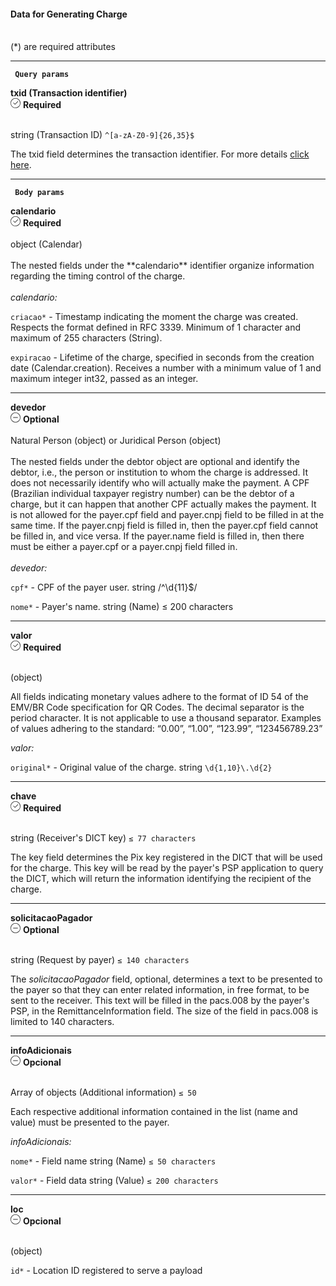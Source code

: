 <div>
<div className="espaco-1">

#### Data for Generating Charge
<br/>                                        
<div className="subtitulo">
(*) are required attributes
</div>
</div>

****
   <div>  
        <p><code><strong> Query params </code></strong></p>
          <div className="left">
         <b>txid (Transaction identifier)</b>   
          </div>
           <div className="right">
            <div className="obrigatorio">
              <svg id="check-circle" xmlns="http://www.w3.org/2000/svg" width="16" height="16" viewBox="0 0 16 16">
  <path id="Caminho_19146" data-name="Caminho 19146" d="M127.946,200a8,8,0,1,0,8,8A7.936,7.936,0,0,0,127.946,200Zm0,15.2a7.2,7.2,0,0,1-5.09-12.29,7.131,7.131,0,0,1,5.09-2.11,7.2,7.2,0,0,1,0,14.4Z" transform="translate(-119.946 -200)" fill="#2f2f2f"/>
  <path id="Caminho_19147" data-name="Caminho 19147" d="M127.964,211.4l-2.4-2.4a.4.4,0,0,1,.564-.565l2.115,2.115,4.234-4.234a.4.4,0,1,1,.569.57l-4.518,4.514a.393.393,0,0,1-.564,0Z" transform="translate(-121.046 -201.241)" fill="#2f2f2f"/>
</svg> 
               <b>Required</b>      
            </div>
          </div>
  </div>                                      

<br/>                                        
<div className="subtitulo"> 

string (Transaction ID) ``^[a-zA-Z0-9]{26,35}$``
</div>

The txid field determines the transaction identifier. For more details <a href="/docs/api-pix/glossary">click here</a>.

****

   <div>  
           <p><code><strong> Body params </code></strong></p>
          <div className="left">
           <b>calendario</b>   
          </div>
           <div className="right">
            <div className="obrigatorio">
             <svg id="check-circle" xmlns="http://www.w3.org/2000/svg" width="16" height="16" viewBox="0 0 16 16">
  <path id="Caminho_19146" data-name="Caminho 19146" d="M127.946,200a8,8,0,1,0,8,8A7.936,7.936,0,0,0,127.946,200Zm0,15.2a7.2,7.2,0,0,1-5.09-12.29,7.131,7.131,0,0,1,5.09-2.11,7.2,7.2,0,0,1,0,14.4Z" transform="translate(-119.946 -200)" fill="#2f2f2f"/>
  <path id="Caminho_19147" data-name="Caminho 19147" d="M127.964,211.4l-2.4-2.4a.4.4,0,0,1,.564-.565l2.115,2.115,4.234-4.234a.4.4,0,1,1,.569.57l-4.518,4.514a.393.393,0,0,1-.564,0Z" transform="translate(-121.046 -201.241)" fill="#2f2f2f"/>
</svg> 
              <b>Required</b>   
            </div>
          </div>
  </div>                                       


<br/>                                        
<div className="subtitulo"> 
object (Calendar)
</div>
<br/>
The nested fields under the **calendario** identifier organize information regarding the timing control of the charge.

<div><br/>
<em>calendario:</em>
</div>

``criacao*`` - Timestamp indicating the moment the charge was created. Respects the format defined in RFC 3339. Minimum of 1 character and maximum of 255 characters (String).

``expiracao`` - Lifetime of the charge, specified in seconds from the creation date (Calendar.creation). Receives a number with a minimum value of 1 and maximum integer int32, passed as an integer.  

****
   <div>  
           <div className="left">
           <b>devedor</b>   
          </div>
           <div className="right">
           <div className="opcional">
            <svg id="minus-circle" xmlns="http://www.w3.org/2000/svg" width="16" height="16" viewBox="0 0 16 16">
  <path id="Caminho_19359" data-name="Caminho 19359" d="M728,200a8,8,0,1,0,8,8A8.009,8.009,0,0,0,728,200Zm0,15.2a7.2,7.2,0,1,1,7.2-7.2A7.208,7.208,0,0,1,728,215.2Z" transform="translate(-720 -200)" fill="#2f2f2f"/>
  <path id="Caminho_19360" data-name="Caminho 19360" d="M732.541,209.5H725.5a.4.4,0,1,0,0,.8h7.043a.4.4,0,0,0,0-.8Z" transform="translate(-721.02 -201.9)" fill="#2f2f2f"/>
</svg> 
              <b>Optional</b>   
            </div>
          </div>
  </div>                                               

<br/>                                        
<div className="subtitulo"> 
Natural Person (object) or Juridical Person (object)
</div>
<br/>
The nested fields under the debtor object are optional and identify the debtor, i.e., the person or institution to whom the charge is addressed. It does not necessarily identify who will actually make the payment. A CPF (Brazilian individual taxpayer registry number) can be the debtor of a charge, but it can happen that another CPF actually makes the payment. It is not allowed for the payer.cpf field and payer.cnpj field to be filled in at the same time. If the payer.cnpj field is filled in, then the payer.cpf field cannot be filled in, and vice versa. If the payer.name field is filled in, then there must be either a payer.cpf or a payer.cnpj field filled in.
<br/>
<br/> <div>
<em>devedor:</em>
</div>

``cpf*`` - CPF of the payer user. string /^\d{11}$/

``nome*`` - Payer's name. string (Name) ≤ 200 characters

****

 <div>  
          <div className="left">
           <b>valor</b>   
          </div>
           <div className="right">
           <div className="obrigatorio">
             <svg id="check-circle" xmlns="http://www.w3.org/2000/svg" width="16" height="16" viewBox="0 0 16 16">
  <path id="Caminho_19146" data-name="Caminho 19146" d="M127.946,200a8,8,0,1,0,8,8A7.936,7.936,0,0,0,127.946,200Zm0,15.2a7.2,7.2,0,0,1-5.09-12.29,7.131,7.131,0,0,1,5.09-2.11,7.2,7.2,0,0,1,0,14.4Z" transform="translate(-119.946 -200)" fill="#2f2f2f"/>
  <path id="Caminho_19147" data-name="Caminho 19147" d="M127.964,211.4l-2.4-2.4a.4.4,0,0,1,.564-.565l2.115,2.115,4.234-4.234a.4.4,0,1,1,.569.57l-4.518,4.514a.393.393,0,0,1-.564,0Z" transform="translate(-121.046 -201.241)" fill="#2f2f2f"/>
</svg> 
              <b>Required</b>   
            </div>
          </div>
  </div>  

<br/>                                        
<div className="subtitulo"> 

(object)
</div>

All fields indicating monetary values adhere to the format of ID 54 of the EMV/BR Code specification for QR Codes. The decimal separator is the period character. It is not applicable to use a thousand separator. Examples of values adhering to the standard: “0.00”, “1.00”, “123.99”, “123456789.23”

<div>
<em>valor:</em><br/>
</div>

``original*`` - Original value of the charge. string ``\d{1,10}\.\d{2}``

****
 <div>  
          <div className="left">
           <b>chave</b>   
          </div>
           <div className="right">
           <div className="obrigatorio">
             <svg id="check-circle" xmlns="http://www.w3.org/2000/svg" width="16" height="16" viewBox="0 0 16 16">
  <path id="Caminho_19146" data-name="Caminho 19146" d="M127.946,200a8,8,0,1,0,8,8A7.936,7.936,0,0,0,127.946,200Zm0,15.2a7.2,7.2,0,0,1-5.09-12.29,7.131,7.131,0,0,1,5.09-2.11,7.2,7.2,0,0,1,0,14.4Z" transform="translate(-119.946 -200)" fill="#2f2f2f"/>
  <path id="Caminho_19147" data-name="Caminho 19147" d="M127.964,211.4l-2.4-2.4a.4.4,0,0,1,.564-.565l2.115,2.115,4.234-4.234a.4.4,0,1,1,.569.57l-4.518,4.514a.393.393,0,0,1-.564,0Z" transform="translate(-121.046 -201.241)" fill="#2f2f2f"/>
</svg> 
              <b>Required</b>   
            </div>
          </div>
  </div>                                                

<br/>                                        
<div className="subtitulo"> 

string (Receiver's DICT key) ``≤ 77 characters``
</div>

The key field determines the Pix key registered in the DICT that will be used for the charge. This key will be read by the payer's PSP application to query the DICT, which will return the information identifying the recipient of the charge.


****

 <div>  
           <div className="left">
           <b>solicitacaoPagador</b>   
          </div>
           <div className="right">
           <div className="opcional">
            <svg id="minus-circle" xmlns="http://www.w3.org/2000/svg" width="16" height="16" viewBox="0 0 16 16">
  <path id="Caminho_19359" data-name="Caminho 19359" d="M728,200a8,8,0,1,0,8,8A8.009,8.009,0,0,0,728,200Zm0,15.2a7.2,7.2,0,1,1,7.2-7.2A7.208,7.208,0,0,1,728,215.2Z" transform="translate(-720 -200)" fill="#2f2f2f"/>
  <path id="Caminho_19360" data-name="Caminho 19360" d="M732.541,209.5H725.5a.4.4,0,1,0,0,.8h7.043a.4.4,0,0,0,0-.8Z" transform="translate(-721.02 -201.9)" fill="#2f2f2f"/>
</svg> 
              <b>Optional</b>   
            </div>             
            </div>
          </div> 

<br/>                                        
<div className="subtitulo"> 

string (Request by payer) ``≤ 140 characters``
</div> 

The *solicitacaoPagador* field, optional, determines a text to be presented to the payer so that they can enter related information, in free format, to be sent to the receiver. This text will be filled in the pacs.008 by the payer's PSP, in the RemittanceInformation field. The size of the field in pacs.008 is limited to 140 characters.

****
 <div>  
           <div className="left">
           <b>infoAdicionais</b>   
          </div>
           <div className="right">
           <div className="opcional">
            <svg id="minus-circle" xmlns="http://www.w3.org/2000/svg" width="16" height="16" viewBox="0 0 16 16">
  <path id="Caminho_19359" data-name="Caminho 19359" d="M728,200a8,8,0,1,0,8,8A8.009,8.009,0,0,0,728,200Zm0,15.2a7.2,7.2,0,1,1,7.2-7.2A7.208,7.208,0,0,1,728,215.2Z" transform="translate(-720 -200)" fill="#2f2f2f"/>
  <path id="Caminho_19360" data-name="Caminho 19360" d="M732.541,209.5H725.5a.4.4,0,1,0,0,.8h7.043a.4.4,0,0,0,0-.8Z" transform="translate(-721.02 -201.9)" fill="#2f2f2f"/>
</svg> 
            <b>Opcional</b>
            </div>            
            </div>
          </div>
  </div>                                              

<br/>                                        
<div className="subtitulo"> 

Array of objects (Additional information) ``≤ 50``
</div> 

Each respective additional information contained in the list (name and value) must be presented to the payer.
<br/>
 <div>
<em>infoAdicionais:</em>
</div>

``nome*`` - Field name string (Name) ``≤ 50 characters``

``valor*`` - Field data string (Value) ``≤ 200 characters``

****
 <div>  
           <div className="left">
           <b>loc</b>   
          </div>
           <div className="right">
           <div className="opcional">
            <svg id="minus-circle" xmlns="http://www.w3.org/2000/svg" width="16" height="16" viewBox="0 0 16 16">
  <path id="Caminho_19359" data-name="Caminho 19359" d="M728,200a8,8,0,1,0,8,8A8.009,8.009,0,0,0,728,200Zm0,15.2a7.2,7.2,0,1,1,7.2-7.2A7.208,7.208,0,0,1,728,215.2Z" transform="translate(-720 -200)" fill="#2f2f2f"/>
  <path id="Caminho_19360" data-name="Caminho 19360" d="M732.541,209.5H725.5a.4.4,0,1,0,0,.8h7.043a.4.4,0,0,0,0-.8Z" transform="translate(-721.02 -201.9)" fill="#2f2f2f"/>
</svg> 
            <b>Opcional</b>
            </div>            
            </div>
          </div>
  </div>                                              

<br/>                                        
<div className="subtitulo"> 

(object)
</div> 

``id*`` - Location ID registered to serve a payload





</div>
 

